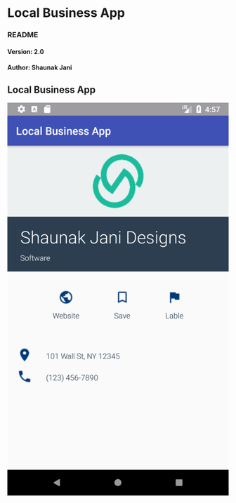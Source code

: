 # Local Business App
### README
#### Version: 2.0
#### Author: Shaunak Jani

## Local Business App
![Local Business App][Local-Business-app]

[Local-Business-app]: ./media/app_screenshot.png